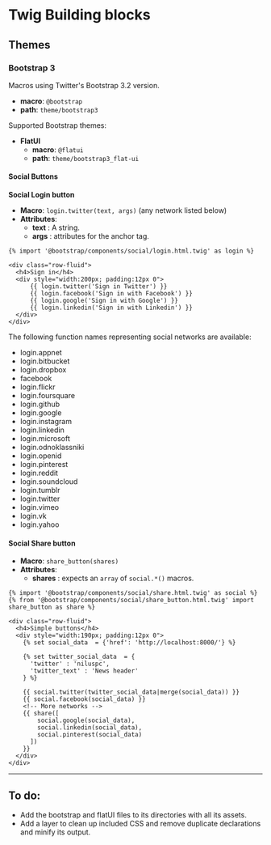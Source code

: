 # Twig Building blocks


## Themes

### Bootstrap 3

Macros using Twitter's Bootstrap 3.2 version.

  - **macro**: `@bootstrap`
  - **path**: `theme/bootstrap3`

Supported Bootstrap themes:

  - **FlatUI**
    - **macro**: `@flatui`
    - **path**: `theme/bootstrap3_flat-ui`

#### Social Buttons

**Social Login button**

- **Macro**: `login.twitter(text, args)` (any network listed below)
- **Attributes**:
  - **text** : A string.
  - **args** : attributes for the anchor tag.
  
```twig
{% import '@bootstrap/components/social/login.html.twig' as login %}

<div class="row-fluid">
  <h4>Sign in</h4>
  <div style="width:200px; padding:12px 0">
      {{ login.twitter('Sign in Twitter') }}
      {{ login.facebook('Sign in with Facebook') }}
      {{ login.google('Sign in with Google') }}
      {{ login.linkedin('Sign in with Linkedin') }}
  </div>
</div>        
```

The following function names representing social networks are available: 

- login.appnet
- login.bitbucket
- login.dropbox
- facebook
- login.flickr
- login.foursquare
- login.github 
- login.google
- login.instagram
- login.linkedin
- login.microsoft
- login.odnoklassniki
- login.openid
- login.pinterest
- login.reddit
- login.soundcloud
- login.tumblr
- login.twitter
- login.vimeo
- login.vk 
- login.yahoo


#### Social Share button

- **Macro**: `share_button(shares)`
- **Attributes**:
  - **shares** : expects an `array` of `social.*()` macros.


```twig
{% import '@bootstrap/components/social/share.html.twig' as social %}
{% from '@bootstrap/components/social/share_button.html.twig' import share_button as share %}

<div class="row-fluid">
  <h4>Simple buttons</h4>
  <div style="width:190px; padding:12px 0">
    {% set social_data  = {'href': 'http://localhost:8000/'} %}
    
    {% set twitter_social_data  = {
      'twitter' : 'niluspc', 
      'twitter_text' : 'News header'
    } %}
  
    {{ social.twitter(twitter_social_data|merge(social_data)) }}
    {{ social.facebook(social_data) }}
    <!-- More networks -->
    {{ share([
        social.google(social_data), 
        social.linkedin(social_data),
        social.pinterest(social_data)
      ]) 
    }}
  </div>
</div>   
```

----------------



## To do:

- Add the bootstrap and flatUI files to its directories with all its assets.
- Add a layer to clean up included CSS and remove duplicate declarations and minify its output.
